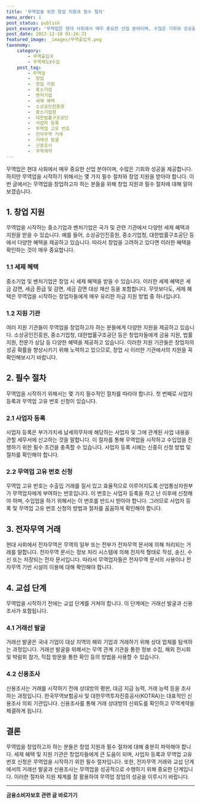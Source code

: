 ```yaml
---
title: '무역업을 위한 창업 지원과 필수 절차'
menu_order: 1
post_status: publish
post_excerpt: '무역업은 현대 사회에서 매우 중요한 산업 분야이며, 수많은 기회와 성공을 제공합니다. 하지만 무역업을 시작하기 위해서는 몇 가지 필수 절차와 창업 지원을 받아야 합니다. 이번 글에서는 무역업을 창업하고자 하는 분들을 위해 창업 지원과 필수 절차에 대해 알아보겠습니다.'
post_date: 2023-12-18 01:26:31
featured_image: _images/무역출입국.png
taxonomy:
    category:
        - 무역출입국
        - 무역제도Ⅱ수입
    post_tag:
        - 무역업
        -  창업
        -  창업 지원
        -  중소기업
        -  벤처기업
        -  세제 혜택
        -  소상공인진흥원
        -  중소기업청
        -  대한법률구조공단
        -  사업자 등록
        -  무역업 고유 번호
        -  전자무역 거래
        -  거래선 발굴
        -  신용조사
        -  무역계약
---
```



무역업은 현대 사회에서 매우 중요한 산업 분야이며, 수많은 기회와 성공을 제공합니다. 하지만 무역업을 시작하기 위해서는 몇 가지 필수 절차와 창업 지원을 받아야 합니다. 이번 글에서는 무역업을 창업하고자 하는 분들을 위해 창업 지원과 필수 절차에 대해 알아보겠습니다. 

## 1. 창업 지원
무역업을 시작하는 중소기업과 벤처기업은 국가 및 관련 기관에서 다양한 세제 혜택과 지원을 받을 수 있습니다. 예를 들어, 소상공인진흥원, 중소기업청, 대한법률구조공단 등에서 다양한 혜택을 제공하고 있습니다. 따라서 창업을 고려하고 있다면 이러한 혜택을 확인하는 것이 매우 중요합니다.

### 1.1 세제 혜택
중소기업 및 벤처기업은 창업 시 세제 혜택을 받을 수 있습니다. 이러한 세제 혜택은 세금 감면, 세금 환급 및 감면, 세금 감면 대상 재산 등을 포함합니다. 무엇보다도, 세제 혜택은 무역업을 시작하는 창업자들에게 매우 유리한 자금 지원 방법 중 하나입니다.

### 1.2 지원 기관
여러 지원 기관들이 무역업을 창업하고자 하는 분들에게 다양한 지원을 제공하고 있습니다. 소상공인진흥원, 중소기업청, 대한법률구조공단 등은 창업자들에게 금융 지원, 법률 지원, 전문가 상담 등 다양한 혜택을 제공하고 있습니다. 이러한 지원 기관들은 창업자의 성공 확률을 향상시키기 위해 노력하고 있으므로, 창업 시 이러한 기관에서의 지원을 꼭 확인해보시기 바랍니다.

## 2. 필수 절차

무역업을 시작하기 위해서는 몇 가지 필수적인 절차를 따라야 합니다. 첫 번째로 사업자 등록과 무역업 고유 번호 신청이 있습니다.

### 2.1 사업자 등록
사업자 등록은 부가가치세 납세의무자에 해당하는 사업자 및 그에 관계된 사업 내용을 관할 세무서에 신고하는 것을 말합니다. 이 절차를 통해 무역업을 시작하고 수입업을 진행하기 위한 필수 조건을 충족할 수 있습니다. 사업자 등록 시에는 신중히 신청 방법 및 절차를 확인해야 합니다.

### 2.2 무역업 고유 번호 신청
무역업 고유 번호는 수출입 거래를 질서 있고 효율적으로 이루어지도록 산업통상자원부가 무역업자에게 부여하는 번호입니다. 이 번호는 사업자 등록을 하고 난 이후에 신청해야 하며, 수입업을 하기 위해서는 이 번호를 반드시 받아야 합니다. 그러므로 사업자 등록 및 무역업 고유 번호 신청의 방법과 절차를 꼼꼼하게 확인해야 합니다.

## 3. 전자무역 거래

현대 사회에서 전자무역은 무역의 일부 또는 전부가 전자무역 문서에 의해 처리되는 거래를 말합니다. 전자무역 문서는 정보 처리 시스템에 의해 전자적 형태로 작성, 송신, 수신 또는 저장되는 전자 문서입니다. 따라서 무역업자들은 전자무역 문서의 사용이나 전자무역 기반 시설의 이용에 대해 확인해야 합니다.

## 4. 교섭 단계

무역업을 시작하기 전에는 교섭 단계를 거쳐야 합니다. 이 단계에는 거래선 발굴과 신용조사가 포함됩니다.

### 4.1 거래선 발굴
거래선 발굴은 국내 기업이 대상 지역의 해외 기업과 거래하기 위해 상대 업체를 탐색하는 과정입니다. 거래선 발굴을 위해서는 무역 관계 기관을 통한 정보 수집, 해외 전시회 및 박람회 참가, 직접 방문을 통한 확인 등의 방법을 사용할 수 있습니다.

### 4.2 신용조사
신용조사는 거래를 시작하기 전에 상대방의 평판, 대금 지급 능력, 거래 능력 등을 조사하는 과정입니다. 한국무역보험공사 및 대한무역투자진흥공사(KOTRA)는 대표적인 신용조사 의뢰 기관입니다. 신용조사를 통해 거래 상대방의 신뢰도를 확인하고 무역계약을 체결하게 됩니다. 

## 결론

무역업을 창업하고자 하는 분들은 창업 지원과 필수 절차에 대해 충분히 파악해야 합니다. 세제 혜택 및 지원 기관은 창업자들에게 큰 도움이 되며, 사업자 등록과 무역업 고유 번호 신청은 무역업을 시작하기 위한 필수 절차입니다. 또한, 전자무역 거래와 교섭 단계에서의 거래선 발굴과 신용조사는 무역업을 성공적으로 수행하기 위해 중요한 단계입니다. 이러한 절차와 지원 체계를 잘 활용하여 무역업 창업의 성공을 이루시기 바랍니다.
<!-- wp:separator -->
<hr class="wp-block-separator has-alpha-channel-opacity"/>
<!-- /wp:separator -->

<!-- wp:group {"backgroundColor":"base","layout":{"type":"constrained"}} -->
<div class="wp-block-group has-base-background-color has-background"><!-- wp:paragraph {"align":"center","fontSize":"medium"} -->
<p class="has-text-align-center has-large-font-size"><strong>금융소비자보호 관련 글 바로가기</strong></p>
<!-- /wp:paragraph -->


<!-- wp:latest-posts
{"categories":[{"id":12706,"count":19,"description":"","link":"https://uknowlaw.com/category/%ea%b8%88%ec%9c%b5%ec%86%8c%eb%b9%84%ec%9e%90%eb%b3%b4%ed%98%b8/","name":"금융소비자보호","slug":"금융소비자보호","taxonomy":"category","parent":0,"meta":[],"_links":{"self":[{"href":"https://uknowlaw.com/wp-json/wp/v2/categories/12706"}],"collection":[{"href":"https://uknowlaw.com/wp-json/wp/v2/categories"}],"about":[{"href":"https://uknowlaw.com/wp-json/wp/v2/taxonomies/category"}],"wp:post_type":[{"href":"https://uknowlaw.com/wp-json/wp/v2/posts?categories=12706"}],"curies":[{"name":"wp","href":"https://api.w.org/{rel}","templated":true}]}}],"postsToShow":100,"excerptLength":28,"postLayout":"grid","columns":2,"featuredImageAlign":"left","featuredImageSizeSlug":"large","fontSize":"small"} /--></div>
<!-- /wp:group -->